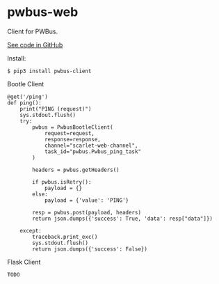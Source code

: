 # pwbus-web

Client for PWBus.

[See code in GitHub](https://github.com/fszostak/pwbus-client)

Install:

```
$ pip3 install pwbus-client
```

Bootle Client
```
@get('/ping')
def ping():
    print("PING (request)")
    sys.stdout.flush()
    try:
        pwbus = PwbusBootleClient(
            request=request,
            response=response,
            channel="scarlet-web-channel", 
            task_id="pwbus.Pwbus_ping_task"
        )
        
        headers = pwbus.getHeaders()
        
        if pwbus.isRetry():
            payload = {}
        else:
            payload = {'value': 'PING'}
 
        resp = pwbus.post(payload, headers)
        return json.dumps({'success': True, 'data': resp["data"]})

    except:
        traceback.print_exc()
        sys.stdout.flush()
        return json.dumps({'success': False})
```

Flask Client
```
TODO
```